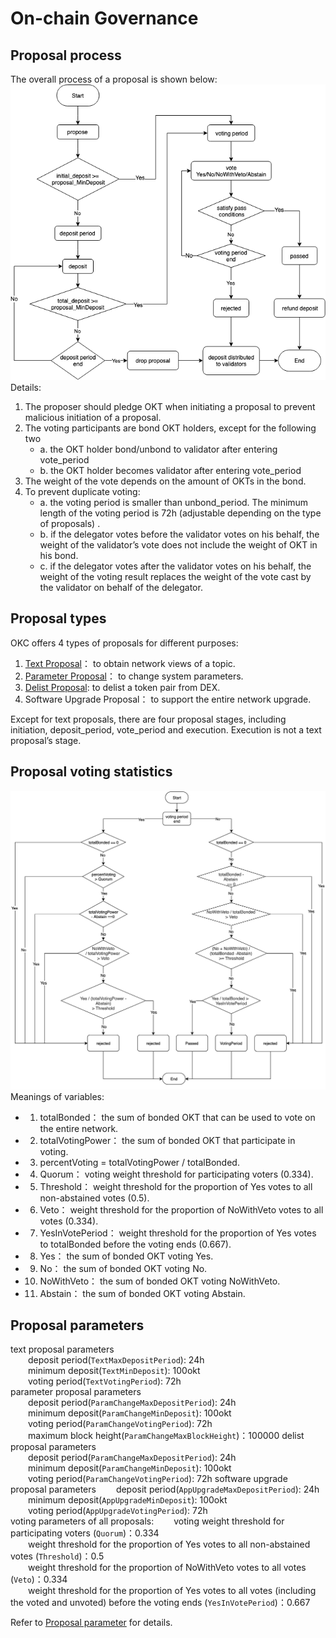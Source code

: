 # On-chain Governance

## Proposal process

The overall process of a proposal is shown below:
![](../../img/OKCProposal.png)   
Details:  
1. The proposer should pledge OKT when initiating a proposal to prevent malicious initiation of a proposal.
2. The voting participants are bond OKT holders, except for the following two
   - a. the OKT holder bond/unbond to validator after entering vote_period
   - b. the OKT holder becomes validator after entering vote_period
3. The weight of the vote depends on the amount of OKTs in the bond.
4. To prevent duplicate voting:
   - a. the voting period is smaller than unbond_period. The minimum length of the voting period is 72h (adjustable depending on the type of proposals) .
   - b. if the delegator votes before the validator votes on his behalf, the weight of the validator’s vote does not include the weight of OKT in his bond.
   - c. if the delegator votes after the validator votes on his behalf, the weight of the voting result replaces the weight of the vote cast by the validator on behalf of the delegator.

## Proposal types
OKC offers 4 types of proposals for different purposes:
1. [Text Proposal](./governance/text.html)： to obtain network views of a topic.
2. [Parameter Proposal](./governance/parameter.html)： to change system parameters.
3. [Delist Proposal](./governance/delist.html): to delist a token pair from DEX.
4. Software Upgrade Proposal： to support the entire network upgrade.

Except for text proposals, there are four proposal stages, including initiation, deposit_period, vote_period and execution. Execution is not a text proposal’s stage.

## Proposal voting statistics
![](../../img/gov-tally.png) 
Meanings of variables:   
* 1. totalBonded： the sum of bonded OKT that can be used to vote on the entire network.
* 2. totalVotingPower： the sum of bonded OKT that participate in voting.
* 3. percentVoting = totalVotingPower / totalBonded.
* 4. Quorum： voting weight threshold for participating voters (0.334).
* 5. Threshold： weight threshold for the proportion of Yes votes to all non-abstained votes (0.5).
* 6. Veto： weight threshold for the proportion of NoWithVeto votes to all votes (0.334).
* 7. YesInVotePeriod： weight threshold for the proportion of Yes votes to totalBonded before the voting ends (0.667).
* 8. Yes： the sum of bonded OKT voting Yes.
* 9. No： the sum of bonded OKT voting No.
* 10. NoWithVeto： the sum of bonded OKT voting NoWithVeto.
* 11. Abstain： the sum of bonded OKT voting Abstain.

## Proposal parameters
text proposal parameters  
&emsp;&emsp;deposit period(`TextMaxDepositPeriod`): 24h   
&emsp;&emsp;minimum deposit(`TextMinDeposit`): 100okt  
&emsp;&emsp;voting period(`TextVotingPeriod`): 72h   
parameter proposal parameters   
&emsp;&emsp;deposit period(`ParamChangeMaxDepositPeriod`): 24h   
&emsp;&emsp;minimum deposit(`ParamChangeMinDeposit`): 100okt  
&emsp;&emsp;voting period(`ParamChangeVotingPeriod`): 72h   
&emsp;&emsp;maximum block height(`ParamChangeMaxBlockHeight`)：100000
delist proposal parameters   
&emsp;&emsp;deposit period(`ParamChangeMaxDepositPeriod`): 24h   
&emsp;&emsp;minimum deposit(`ParamChangeMinDeposit`): 100okt  
&emsp;&emsp;voting period(`ParamChangeVotingPeriod`): 72h
software upgrade proposal parameters
&emsp;&emsp;deposit period(`AppUpgradeMaxDepositPeriod`): 24h   
&emsp;&emsp;minimum deposit(`AppUpgradeMinDeposit`): 100okt   
&emsp;&emsp;voting period(`AppUpgradeVotingPeriod`): 72h   
voting parameters of all proposals:
&emsp;&emsp;voting weight threshold for participating voters (`Quorum`)：0.334   
&emsp;&emsp;weight threshold for the proportion of Yes votes to all non-abstained votes (`Threshold`)：0.5   
&emsp;&emsp;weight threshold for the proportion of NoWithVeto votes to all votes (`Veto`)：0.334  
&emsp;&emsp;weight threshold for the proportion of Yes votes to all votes (including the voted and unvoted) before the voting ends (`YesInVotePeriod`)：0.667

Refer to [Proposal parameter](./governance/parameter.html#id1) for details.
